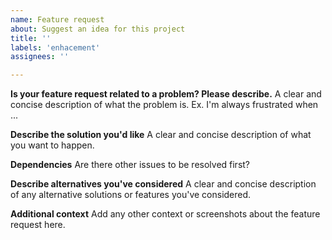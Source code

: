 ```yaml
---
name: Feature request
about: Suggest an idea for this project
title: ''
labels: 'enhacement'
assignees: ''

---
```


**Is your feature request related to a problem? Please describe.**
A clear and concise description of what the problem is. Ex. I'm always frustrated when ...

**Describe the solution you'd like**
A clear and concise description of what you want to happen.

**Dependencies**
Are there other issues to be resolved first?

**Describe alternatives you've considered**
A clear and concise description of any alternative solutions or features you've considered.

**Additional context**
Add any other context or screenshots about the feature request here.
